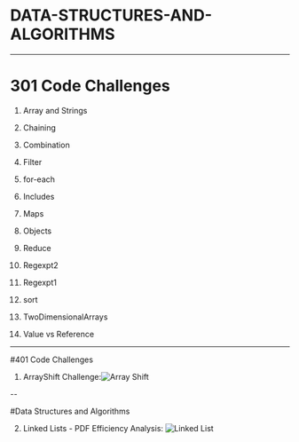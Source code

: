 # DATA-STRUCTURES-AND-ALGORITHMS

---

# 301 Code Challenges

1. Array and Strings

2. Chaining

3. Combination

4. Filter

5. for-each

6. Includes

7. Maps

8. Objects

9. Reduce

10. Regexpt2

11. Regexpt1

12. sort

13. TwoDimensionalArrays

14. Value vs Reference





---




#401 Code Challenges

1. ArrayShift Challenge:![Array Shift]( https://github.com/Omac092627/data-structures-and-algorithms/tree/master/Code%20Challenges/401%20Code%20Challenges)





--

#Data Structures and Algorithms

2. Linked Lists - PDF Efficiency Analysis: ![Linked List](https://github.com/Omac092627/data-structures-and-algorithms/tree/master/Data%20Structures/LinkedList.cs) 

